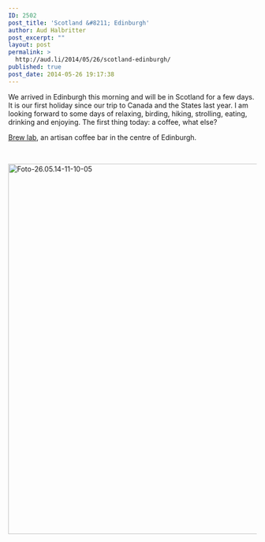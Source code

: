 ```yaml
---
ID: 2502
post_title: 'Scotland &#8211; Edinburgh'
author: Aud Halbritter
post_excerpt: ""
layout: post
permalink: >
  http://aud.li/2014/05/26/scotland-edinburgh/
published: true
post_date: 2014-05-26 19:17:38
---
```

We arrived in Edinburgh this morning and will be in Scotland for a few days. It is our first holiday since our trip to Canada and the States last year. I am looking forward to some days of relaxing, birding, hiking, strolling, eating, drinking and enjoying. The first thing today: a coffee, what else?

<a href="http://www.brewlabcoffee.co.uk/">Brew lab</a>, an artisan coffee bar in the centre of Edinburgh.

&nbsp;

<a href="http://aud.li/wp-content/uploads/2014/05/Foto-26.05.14-11-10-05.jpg"><img class="alignnone size-full wp-image-2503" src="http://aud.li/wp-content/uploads/2014/05/Foto-26.05.14-11-10-05.jpg" alt="Foto-26.05.14-11-10-05" width="1000" height="750" /></a>

&nbsp;